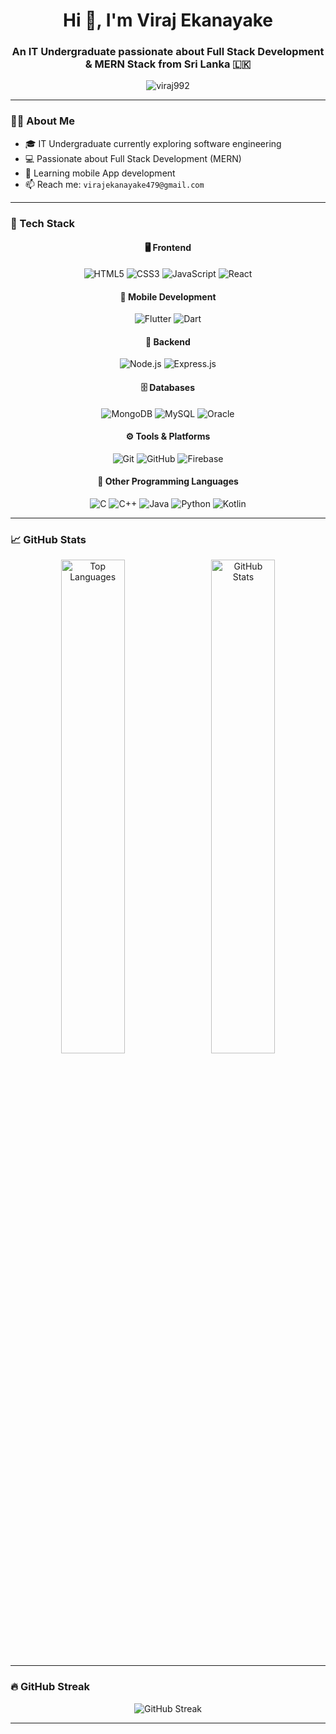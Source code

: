 <h1 align="center">Hi 👋, I'm Viraj Ekanayake</h1>
<h3 align="center">An IT Undergraduate passionate about Full Stack Development & MERN Stack from Sri Lanka 🇱🇰</h3>

<p align="center">
  <img src="https://komarev.com/ghpvc/?username=viraj992&label=Profile%20views&color=0e75b6&style=flat" alt="viraj992" />
</p>

---

### 🧑‍💻 About Me
- 🎓 IT Undergraduate currently exploring software engineering  
- 💻 Passionate about Full Stack Development (MERN)  
- 🌱 Learning mobile App development  
- 📫 Reach me: `virajekanayake479@gmail.com`

---

### 🚀 Tech Stack

<div align="center">

#### 🖥️ Frontend  
<img alt="HTML5" src="https://img.shields.io/badge/HTML5-E34F26?style=for-the-badge&logo=html5&logoColor=white" /> 
<img alt="CSS3" src="https://img.shields.io/badge/CSS3-1572B6?style=for-the-badge&logo=css3&logoColor=white" /> 
<img alt="JavaScript" src="https://img.shields.io/badge/JavaScript-F7DF1E?style=for-the-badge&logo=javascript&logoColor=black" /> 
<img alt="React" src="https://img.shields.io/badge/React-61DAFB?style=for-the-badge&logo=react&logoColor=black" /> 

</div>

<div align="center" style="margin-top: 10px;">

#### 📱 Mobile Development  
<img alt="Flutter" src="https://img.shields.io/badge/Flutter-02569B?style=for-the-badge&logo=flutter&logoColor=white" /> 
<img alt="Dart" src="https://img.shields.io/badge/Dart-0175C2?style=for-the-badge&logo=dart&logoColor=white" />

</div>

<div align="center" style="margin-top: 10px;">

#### 🧰 Backend  
<img alt="Node.js" src="https://img.shields.io/badge/Node.js-339933?style=for-the-badge&logo=node.js&logoColor=white" /> 
<img alt="Express.js" src="https://img.shields.io/badge/Express.js-000000?style=for-the-badge&logo=express&logoColor=white" />

</div>

<div align="center" style="margin-top: 10px;">

#### 🗄️ Databases  
<img alt="MongoDB" src="https://img.shields.io/badge/MongoDB-47A248?style=for-the-badge&logo=mongodb&logoColor=white" /> 
<img alt="MySQL" src="https://img.shields.io/badge/MySQL-4479A1?style=for-the-badge&logo=mysql&logoColor=white" /> 
<img alt="Oracle" src="https://img.shields.io/badge/Oracle-F80000?style=for-the-badge&logo=oracle&logoColor=white" />

</div>

<div align="center" style="margin-top: 10px;">

#### ⚙️ Tools & Platforms  
<img alt="Git" src="https://img.shields.io/badge/Git-F05032?style=for-the-badge&logo=git&logoColor=white" /> 
<img alt="GitHub" src="https://img.shields.io/badge/GitHub-181717?style=for-the-badge&logo=github&logoColor=white" /> 
<img alt="Firebase" src="https://img.shields.io/badge/Firebase-FFCA28?style=for-the-badge&logo=firebase&logoColor=black" /> 

</div>

<div align="center" style="margin-top: 10px;">

#### 🧠 Other Programming Languages  
<img alt="C" src="https://img.shields.io/badge/C-00599C?style=for-the-badge&logo=c&logoColor=white" /> 
<img alt="C++" src="https://img.shields.io/badge/C++-00599C?style=for-the-badge&logo=c%2B%2B&logoColor=white" /> 
<img alt="Java" src="https://img.shields.io/badge/Java-007396?style=for-the-badge&logo=java&logoColor=white" /> 
<img alt="Python" src="https://img.shields.io/badge/Python-3776AB?style=for-the-badge&logo=python&logoColor=white" /> 
<img alt="Kotlin" src="https://img.shields.io/badge/Kotlin-0095D5?style=for-the-badge&logo=kotlin&logoColor=white" />

</div>

---

### 📈 GitHub Stats

<p align="center">
  <img src="https://github-readme-stats.vercel.app/api/top-langs?username=viraj992&show_icons=true&locale=en&layout=compact" alt="Top Languages" width="45%" style="margin-right: 10px;" />
  <img src="https://github-readme-stats.vercel.app/api?username=viraj992&show_icons=true&locale=en" alt="GitHub Stats" width="45%" />
</p>

---

### 🔥 GitHub Streak

<p align="center">
  <img src="https://streak-stats.demolab.com/?user=viraj992&theme=default" alt="GitHub Streak" />
</p>

---

